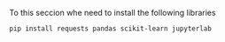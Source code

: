To this seccion whe need to install the following libraries

```bash
pip install requests pandas scikit-learn jupyterlab
```

